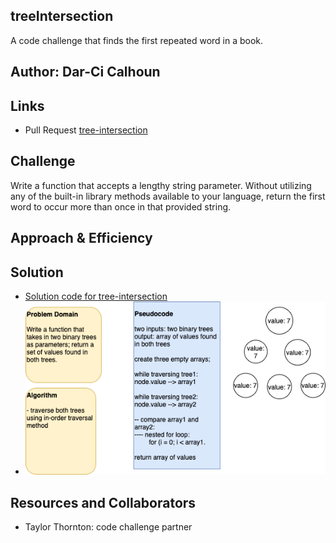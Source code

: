 ## treeIntersection

A code challenge that finds the first repeated word in a book.

## Author: Dar-Ci Calhoun

## Links

- Pull Request [tree-intersection](https://github.com/dcalhoun286/data-structures-and-algorithms/pull/49)

## Challenge

Write a function that accepts a lengthy string parameter. Without utilizing any of the built-in library methods available to your language, return the first word to occur more than once in that provided string.

## Approach & Efficiency

## Solution

- [Solution code for tree-intersection](./lib/tree-intersection.js)
- ![tree-intersection whiteboard](./assets/tree-intersection.drawio.png)

## Resources and Collaborators

- Taylor Thornton: code challenge partner
